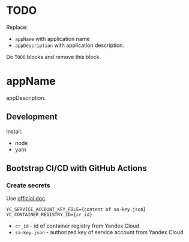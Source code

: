 # TODO

Replace:

- `appName` with application name
- `appDescription` with application description.

Do `TODO` blocks and remove this block.

# appName

appDescription.

## Development

[//]: # (TODO: add links)

Install:

- node
- yarn

## Bootstrap CI/CD with GitHub Actions

### Create secrets

Use [official doc](https://docs.github.com/ru/actions/security-guides/using-secrets-in-github-actions#creating-secrets-for-a-repository).

```properties
YC_SERVICE_ACCOUNT_KEY_FILE={content of sa-key.json}
YC_CONTAINER_REGISTRY_ID={cr_id}
```

- `cr_id` - id of container registry from Yandex Cloud
- `sa-key.json` - authorized key of service account from Yandex Cloud
